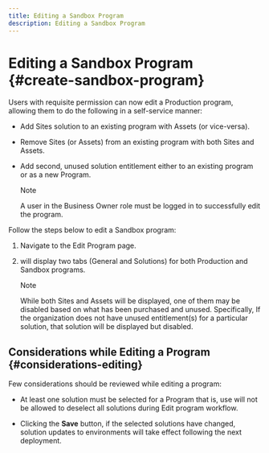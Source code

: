 ```yaml
---
title: Editing a Sandbox Program 
description: Editing a Sandbox Program 
---
```


# Editing a Sandbox Program {#create-sandbox-program}

Users with requisite permission can now edit a Production program, allowing them to do the following in a self-service manner:

* Add Sites solution to an existing program with Assets (or vice-versa).
* Remove Sites (or Assets) from an existing program with both Sites and Assets.
* Add second, unused solution entitlement either to an existing program or as a new Program.

   >[!NOTE]
   >A user in the Business Owner role must be logged in to successfully edit the program.

Follow the steps below to edit a Sandbox program:

1. Navigate to the Edit Program page.

1. will display two tabs (General and Solutions) for both Production and Sandbox programs.

   >[!NOTE]
   >While both Sites and Assets will be displayed, one of them may be disabled based on what has been purchased and unused. Specifically, If the organization does not have unused entitlement(s) for a particular solution, that solution will be displayed but disabled.

## Considerations while Editing a Program {#considerations-editing}

Few considerations should be reviewed while editing a program:

* At least one solution must be selected for a Program that is, use will not be allowed to deselect all solutions during Edit program workflow. 

* Clicking the **Save** button, if the selected solutions have changed, solution updates to environments will take effect following the next deployment.